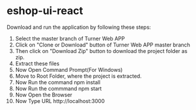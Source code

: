 # eshop-ui-react

Download and run the application by following these steps: 

1. Select the master branch of Turner Web APP
2. Click on "Clone or Download" button of Turner Web APP master branch
3. Then click on "Download Zip" button to download the project folder as zip.
4. Extract these files
5. Now Open Command Prompt(For Windows)
6. Move to Root Folder, where the project is extracted.
7. Now Run the command npm install
8. Now Run the commmand npm start
9. Now Open the Browser
10. Now Type URL http://localhost:3000

